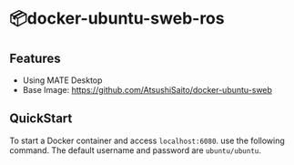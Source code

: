 # :package:docker-ubuntu-sweb-ros

## Features

- Using MATE Desktop
- Base Image: https://github.com/AtsushiSaito/docker-ubuntu-sweb

## QuickStart

To start a Docker container and access `localhost:6080`.
use the following command. The default username and password are `ubuntu/ubuntu`.
